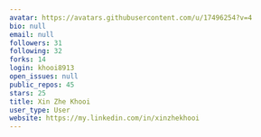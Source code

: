 ```yaml
---
avatar: https://avatars.githubusercontent.com/u/17496254?v=4
bio: null
email: null
followers: 31
following: 32
forks: 14
login: khooi8913
open_issues: null
public_repos: 45
stars: 25
title: Xin Zhe Khooi
user_type: User
website: https://my.linkedin.com/in/xinzhekhooi
---
```

